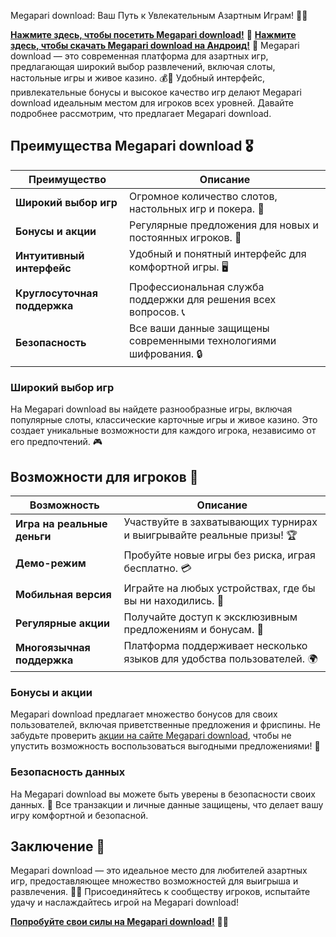 Megapari download: Ваш Путь к Увлекательным Азартным Играм! 🎲✨

[**Нажмите здесь, чтобы посетить Megapari download!**](https://refpaiozdg.top/L?tag=d_3847456m_25437c_github&site=3847456&ad=25437) 🤑
[**Нажмите здесь, чтобы скачать Megapari download на Андроид!**](https://refpaiozdg.top/L?tag=d_3847456m_54987c_github&site=3847456&ad=54987) 🤑
Megapari download — это современная платформа для азартных игр, предлагающая широкий выбор развлечений, включая слоты, настольные игры и живое казино. 💰🎉 Удобный интерфейс, привлекательные бонусы и высокое качество игр делают Megapari download идеальным местом для игроков всех уровней. Давайте подробнее рассмотрим, что предлагает Megapari download.

## Преимущества Megapari download 🎖️

| Преимущество                     | Описание                                                |
|----------------------------------|--------------------------------------------------------|
| **Широкий выбор игр**            | Огромное количество слотов, настольных игр и покера. 🎰 |
| **Бонусы и акции**               | Регулярные предложения для новых и постоянных игроков. 🎁 |
| **Интуитивный интерфейс**        | Удобный и понятный интерфейс для комфортной игры. 🖥️   |
| **Круглосуточная поддержка**     | Профессиональная служба поддержки для решения всех вопросов. 📞 |
| **Безопасность**                 | Все ваши данные защищены современными технологиями шифрования. 🔒 |

### Широкий выбор игр

На Megapari download вы найдете разнообразные игры, включая популярные слоты, классические карточные игры и живое казино. Это создает уникальные возможности для каждого игрока, независимо от его предпочтений. 🎮

## Возможности для игроков 🎲

| Возможность                      | Описание                                                |
|----------------------------------|--------------------------------------------------------|
| **Игра на реальные деньги**      | Участвуйте в захватывающих турнирах и выигрывайте реальные призы! 🏆 |
| **Демо-режим**                  | Пробуйте новые игры без риска, играя бесплатно. 💳    |
| **Мобильная версия**             | Играйте на любых устройствах, где бы вы ни находились. 📱 |
| **Регулярные акции**             | Получайте доступ к эксклюзивным предложениям и бонусам. 🎉 |
| **Многоязычная поддержка**       | Платформа поддерживает несколько языков для удобства пользователей. 🌍 |

### Бонусы и акции

Megapari download предлагает множество бонусов для своих пользователей, включая приветственные предложения и фриспины. Не забудьте проверить [акции на сайте Megapari download](https://refpaiozdg.top/L?tag=d_3847456m_25437c_github&site=3847456&ad=25437), чтобы не упустить возможность воспользоваться выгодными предложениями! 🎊

### Безопасность данных

На Megapari download вы можете быть уверены в безопасности своих данных. 🔐 Все транзакции и личные данные защищены, что делает вашу игру комфортной и безопасной.

## Заключение 🎉

Megapari download — это идеальное место для любителей азартных игр, предоставляющее множество возможностей для выигрыша и развлечения. 🌟💸 Присоединяйтесь к сообществу игроков, испытайте удачу и наслаждайтесь игрой на Megapari download!

[**Попробуйте свои силы на Megapari download!**](https://refpaiozdg.top/L?tag=d_3847456m_25437c_github&site=3847456&ad=25437) 💪🎊
